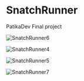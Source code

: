 # SnatchRunner
 PatikaDev Final project


![SnatchRunner6](https://user-images.githubusercontent.com/52819477/153777044-a096317a-d6de-4094-a671-fcbe6d806a03.PNG)

![SnatchRunner4](https://user-images.githubusercontent.com/52819477/153777045-83de42d0-e55c-4a9f-a60f-666a1c5b504c.PNG)

![SnatchRunner5](https://user-images.githubusercontent.com/52819477/153777046-32c32ed9-d5c8-48f3-9a7f-fefbbcbc596a.PNG)

![SnatchRunner7](https://user-images.githubusercontent.com/52819477/153777118-73d704d1-1c4b-4562-9ccb-4583db3d32d2.PNG)
